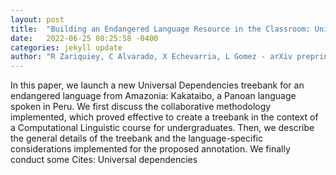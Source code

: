 ```yaml
---
layout: post
title:  "Building an Endangered Language Resource in the Classroom: Universal Dependencies for Kakataibo"
date:   2022-06-25 08:25:58 -0400
categories: jekyll update
author: "R Zariquiey, C Alvarado, X Echevarria, L Gomez - arXiv preprint arXiv , 2022"
---
```

In this paper, we launch a new Universal Dependencies treebank for an endangered language from Amazonia: Kakataibo, a Panoan language spoken in Peru. We first discuss the collaborative methodology implemented, which proved effective to create a treebank in the context of a Computational Linguistic course for undergraduates. Then, we describe the general details of the treebank and the language-specific considerations implemented for the proposed annotation. We finally conduct some  Cites: Universal dependencies